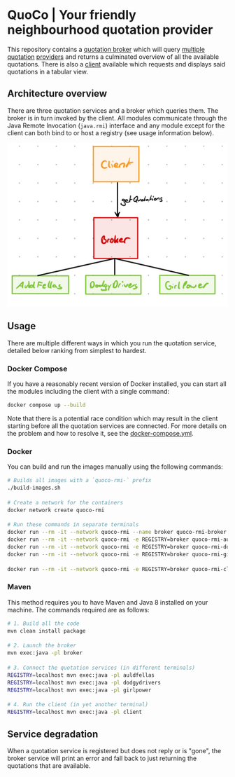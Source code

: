 # QuoCo | Your friendly neighbourhood quotation provider

This repository contains a [quotation broker](./broker/) which will query [multiple](./auldfellas/) [quotation](./dodgydrivers/) [providers](./girlpower/)
and returns a culminated overview of all the available quotations. There is also a [client](./client/) available which requests and displays said quotations in a tabular view.

## Architecture overview

There are three quotation services and a broker which queries them. The broker is in turn invoked by the client. All modules communicate through the Java Remote Invocation (`java.rmi`) interface and any module except for the client can both bind to or host a registry (see usage information below).

![Architecture overview](./architecture.jpeg)

## Usage

There are multiple different ways in which you run the quotation service, detailed below ranking from simplest to hardest.

### Docker Compose

If you have a reasonably recent version of Docker installed, you can start all the modules including the client with a single command:

```bash
docker compose up --build
```

Note that there is a potential race condition which may result in the client starting before all the quotation services are connected. For more details on the problem and how to resolve it, see the [docker-compose.yml](./docker-compose.yml).

### Docker

You can build and run the images manually using the following commands:

```bash
# Builds all images with a `quoco-rmi-` prefix
./build-images.sh

# Create a network for the containers
docker network create quoco-rmi

# Run these commands in separate terminals
docker run --rm -it --network quoco-rmi --name broker quoco-rmi-broker
docker run --rm -it --network quoco-rmi -e REGISTRY=broker quoco-rmi-auldfellas
docker run --rm -it --network quoco-rmi -e REGISTRY=broker quoco-rmi-dodgydrivers
docker run --rm -it --network quoco-rmi -e REGISTRY=broker quoco-rmi-girlpower

docker run --rm -it --network quoco-rmi -e REGISTRY=broker quoco-rmi-client
```

### Maven

This method requires you to have Maven and Java 8 installed on your machine. The commands required are as follows:

```bash
# 1. Build all the code
mvn clean install package

# 2. Launch the broker
mvn exec:java -pl broker

# 3. Connect the quotation services (in different terminals)
REGISTRY=localhost mvn exec:java -pl auldfellas
REGISTRY=localhost mvn exec:java -pl dodgydrivers
REGISTRY=localhost mvn exec:java -pl girlpower

# 4. Run the client (in yet another terminal)
REGISTRY=localhost mvn exec:java -pl client
```

## Service degradation

When a quotation service is registered but does not reply or is "gone", the broker service will print an error and fall back to just returning the quotations that are available.
